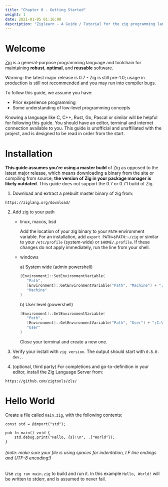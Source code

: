 ```yaml
---
title: "Chapter 0 - Getting Started"
weight: 1
date: 2021-01-05 01:16:00
description: "Ziglearn - A Guide / Tutorial for the zig programming language. Install and get started with ziglang here."
---
```


# Welcome

[Zig](https://ziglang.org) is a general-purpose programming language and toolchain for maintaining __robust__, __optimal__, and __reusable__ software.

Warning: the latest major release is 0.7 - Zig is still pre-1.0; usage in production is still not recommended and you may run into compiler bugs.

To follow this guide, we assume you have:
   * Prior experience programming
   * Some understanding of low-level programming concepts

Knowing a language like C, C++, Rust, Go, Pascal or similar will be helpful for following this guide. You should have an editor, terminal and internet connection available to you. This guide is unofficial and unaffiliated with the project, and is designed to be read in order from the start.

# Installation

**This guide assumes you're using a master build** of Zig as opposed to the latest major release, which means downloading a binary from the site or compiling from source; **the version of Zig in your package manager is likely outdated**. This guide does not support the 0.7 or 0.7.1 build of Zig.

1.  Download and extract a prebuilt master binary of zig from:
```
https://ziglang.org/download/
```

2. Add zig to your path
   - linux, macos, bsd

      Add the location of your zig binary to your `PATH` environment variable. For an installation, add `export PATH=$PATH:~/zig` or similar to your `/etc/profile` (system-wide) or `$HOME/.profile`. If these changes do not apply immediately, run the line from your shell.
   - windows

      a) System wide (admin powershell)

      ```powershell
      [Environment]::SetEnvironmentVariable(
         "Path",
         [Environment]::GetEnvironmentVariable("Path", "Machine") + ";C:\your-path\zig-windows-x86_64-your-version",
         "Machine"
      )
      ```

      b) User level (powershell)

      ```powershell
      [Environment]::SetEnvironmentVariable(
         "Path",
         [Environment]::GetEnvironmentVariable("Path", "User") + ";C:\your-path\zig-windows-x86_64-your-version",
         "User"
      )
      ```

      Close your terminal and create a new one.

3. Verify your install with `zig version`. The output should start with `0.8.0-dev.`.

4. (optional, third party) For completions and go-to-definition in your editor, install the Zig Language Server from:
```
https://github.com/zigtools/zls/
```

# Hello World

Create a file called `main.zig`, with the following contents:

```zig
const std = @import("std");

pub fn main() void {
    std.debug.print("Hello, {s}!\n", .{"World"});
}
```
###### (note: make sure your file is using spaces for indentation, LF line endings and UTF-8 encoding!)

Use `zig run main.zig` to build and run it. In this example `Hello, World!` will be written to stderr, and is assumed to never fail.
